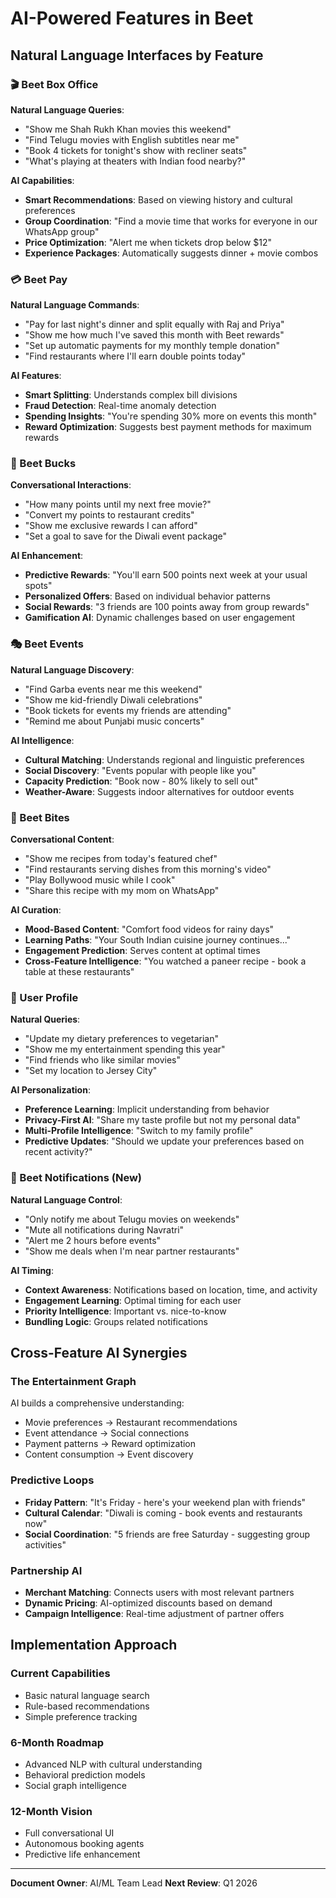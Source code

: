 # AI-Powered Features in Beet

## Natural Language Interfaces by Feature

### 🎬 Beet Box Office

**Natural Language Queries**:
- "Show me Shah Rukh Khan movies this weekend"
- "Find Telugu movies with English subtitles near me"
- "Book 4 tickets for tonight's show with recliner seats"
- "What's playing at theaters with Indian food nearby?"

**AI Capabilities**:
- **Smart Recommendations**: Based on viewing history and cultural preferences
- **Group Coordination**: "Find a movie time that works for everyone in our WhatsApp group"
- **Price Optimization**: "Alert me when tickets drop below $12"
- **Experience Packages**: Automatically suggests dinner + movie combos

### 💳 Beet Pay

**Natural Language Commands**:
- "Pay for last night's dinner and split equally with Raj and Priya"
- "Show me how much I've saved this month with Beet rewards"
- "Set up automatic payments for my monthly temple donation"
- "Find restaurants where I'll earn double points today"

**AI Features**:
- **Smart Splitting**: Understands complex bill divisions
- **Fraud Detection**: Real-time anomaly detection
- **Spending Insights**: "You're spending 30% more on events this month"
- **Reward Optimization**: Suggests best payment methods for maximum rewards

### 🎯 Beet Bucks

**Conversational Interactions**:
- "How many points until my next free movie?"
- "Convert my points to restaurant credits"
- "Show me exclusive rewards I can afford"
- "Set a goal to save for the Diwali event package"

**AI Enhancement**:
- **Predictive Rewards**: "You'll earn 500 points next week at your usual spots"
- **Personalized Offers**: Based on individual behavior patterns
- **Social Rewards**: "3 friends are 100 points away from group rewards"
- **Gamification AI**: Dynamic challenges based on user engagement

### 🎭 Beet Events

**Natural Language Discovery**:
- "Find Garba events near me this weekend"
- "Show me kid-friendly Diwali celebrations"
- "Book tickets for events my friends are attending"
- "Remind me about Punjabi music concerts"

**AI Intelligence**:
- **Cultural Matching**: Understands regional and linguistic preferences
- **Social Discovery**: "Events popular with people like you"
- **Capacity Prediction**: "Book now - 80% likely to sell out"
- **Weather-Aware**: Suggests indoor alternatives for outdoor events

### 🍛 Beet Bites

**Conversational Content**:
- "Show me recipes from today's featured chef"
- "Find restaurants serving dishes from this morning's video"
- "Play Bollywood music while I cook"
- "Share this recipe with my mom on WhatsApp"

**AI Curation**:
- **Mood-Based Content**: "Comfort food videos for rainy days"
- **Learning Paths**: "Your South Indian cuisine journey continues..."
- **Engagement Prediction**: Serves content at optimal times
- **Cross-Feature Intelligence**: "You watched a paneer recipe - book a table at these restaurants"

### 👤 User Profile

**Natural Queries**:
- "Update my dietary preferences to vegetarian"
- "Show me my entertainment spending this year"
- "Find friends who like similar movies"
- "Set my location to Jersey City"

**AI Personalization**:
- **Preference Learning**: Implicit understanding from behavior
- **Privacy-First AI**: "Share my taste profile but not my personal data"
- **Multi-Profile Intelligence**: "Switch to my family profile"
- **Predictive Updates**: "Should we update your preferences based on recent activity?"

### 🔔 Beet Notifications (New)

**Natural Language Control**:
- "Only notify me about Telugu movies on weekends"
- "Mute all notifications during Navratri"
- "Alert me 2 hours before events"
- "Show me deals when I'm near partner restaurants"

**AI Timing**:
- **Context Awareness**: Notifications based on location, time, and activity
- **Engagement Learning**: Optimal timing for each user
- **Priority Intelligence**: Important vs. nice-to-know
- **Bundling Logic**: Groups related notifications

## Cross-Feature AI Synergies

### The Entertainment Graph
AI builds a comprehensive understanding:
- Movie preferences → Restaurant recommendations
- Event attendance → Social connections
- Payment patterns → Reward optimization
- Content consumption → Event discovery

### Predictive Loops
- **Friday Pattern**: "It's Friday - here's your weekend plan with friends"
- **Cultural Calendar**: "Diwali is coming - book events and restaurants now"
- **Social Coordination**: "5 friends are free Saturday - suggesting group activities"

### Partnership AI
- **Merchant Matching**: Connects users with most relevant partners
- **Dynamic Pricing**: AI-optimized discounts based on demand
- **Campaign Intelligence**: Real-time adjustment of partner offers

## Implementation Approach

### Current Capabilities
- Basic natural language search
- Rule-based recommendations
- Simple preference tracking

### 6-Month Roadmap
- Advanced NLP with cultural understanding
- Behavioral prediction models
- Social graph intelligence

### 12-Month Vision
- Full conversational UI
- Autonomous booking agents
- Predictive life enhancement

---

**Document Owner**: AI/ML Team Lead
**Next Review**: Q1 2026
